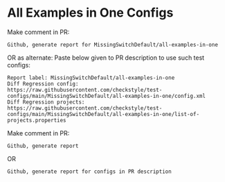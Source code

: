 # All Examples in One Configs
Make comment in PR:
```
Github, generate report for MissingSwitchDefault/all-examples-in-one
```
OR as alternate:
Paste below given to PR description to use such test configs:
```
Report label: MissingSwitchDefault/all-examples-in-one
Diff Regression config: https://raw.githubusercontent.com/checkstyle/test-configs/main/MissingSwitchDefault/all-examples-in-one/config.xml
Diff Regression projects: https://raw.githubusercontent.com/checkstyle/test-configs/main/MissingSwitchDefault/all-examples-in-one/list-of-projects.properties
```
Make comment in PR:
```
Github, generate report
```
OR
```
Github, generate report for configs in PR description
```
